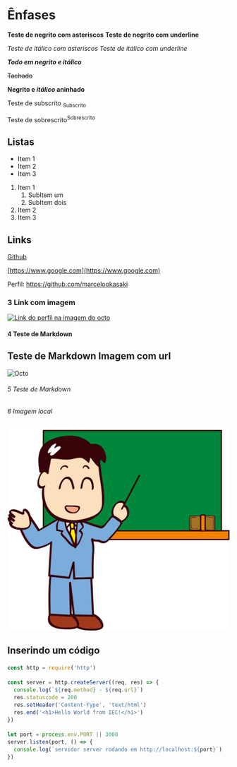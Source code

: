 # Ênfases 

**Teste de negrito com asteriscos**
__Teste de negrito com underline__

*Teste de itálico com asteriscos*
_Teste de itálico com underline_

***Todo em negrito e itálico***

~~Tachado~~

**Negrito e _itálico_ aninhado**

Teste de subscrito <sub>Subscrito</sub>

Teste de sobrescrito<sup>Sobrescrito</sup>


## Listas

* Item 1
* Item 2
* Item 3


1. Item 1
   1. SubItem um
   1. SubItem dois
2. Item 2
3. Item 3

## Links

[Github](https://www.github.com)

[https://www.google.com](https://www.google.com)

Perfil: https://github.com/marcelookasaki

### 3 Link com imagem

[![Link do perfil na imagem do octo](https://myoctocat.com/assets/images/base-octocat.svg)](https://github.com/marcelookasaki)


#### 4 Teste de Markdown 


## Teste de Markdown Imagem com url

![Octo](https://myoctocat.com/assets/images/base-octocat.svg)

###### 5 Teste de Markdown
###### 6 Imagem local

![Profe](img/profe.png)

## Inserindo um código

```js
const http = require('http')

const server = http.createServer((req, res) => {
  console.log(`${req.method} - ${req.url}`)
  res.statuscode = 200
  res.setHeader('Content-Type', 'text/html')
  res.end('<h1>Hello World from IEC!</h1>')
})

let port = process.env.PORT || 3000
server.listen(port, () => {
  console.log(`servidor server rodando em http://localhost:${port}`)
})
  ```